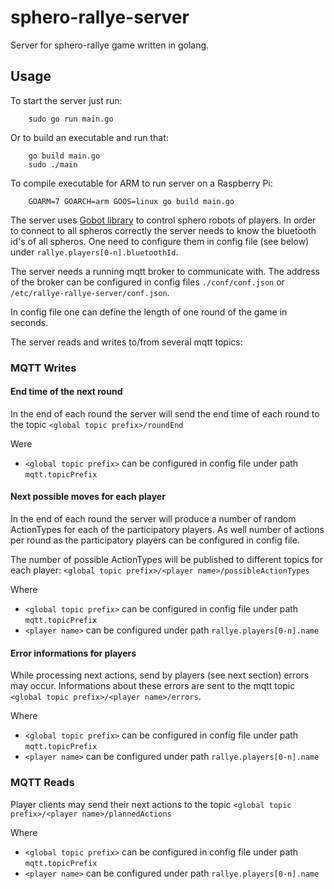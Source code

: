 # sphero-rallye-server

Server for sphero-rallye game written in golang.

## Usage

To start the server just run:

        sudo go run main.go

Or to build an executable and run that:

        go build main.go
        sudo ./main

To compile executable for ARM to run server on a Raspberry Pi:

        GOARM=7 GOARCH=arm GOOS=linux go build main.go

The server uses [Gobot library](https://gobot.io/documentation/platforms/sprkplus/) to control sphero robots of players. In order to connect to all spheros correctly the server needs to know the bluetooth id's of all spheros. One need to configure them in config file (see below) under `rallye.players[0-n].bluetoothId`.

The server needs a running mqtt broker to communicate with. The address of the broker can be configured in
config files `./conf/conf.json` or `/etc/rallye-rallye-server/conf.json`.

In config file one can define the length of one round of the game in seconds.

The server reads and writes to/from several mqtt topics:

### MQTT Writes

#### End time of the next round

In the end of each round the server will send the end time of each round to the topic `<global topic prefix>/roundEnd`

Were
* `<global topic prefix>` can be configured in config file under path `mqtt.topicPrefix`

#### Next possible moves for each player

In the end of each round the server will produce a number of random ActionTypes for each of the participatory players.
As well number of actions per round as the participatory players can be configured in config file.

The number of possible ActionTypes will be published to different topics for each player: `<global topic prefix>/<player name>/possibleActionTypes`

Where
* `<global topic prefix>` can be configured in config file under path `mqtt.topicPrefix`
* `<player name>` can be configured under path `rallye.players[0-n].name`

#### Error informations for players

While processing next actions, send by players (see next section) errors may occur. Informations about these errors are
sent to the mqtt topic `<global topic prefix>/<player name>/errors`.

Where
* `<global topic prefix>` can be configured in config file under path `mqtt.topicPrefix`
* `<player name>` can be configured under path `rallye.players[0-n].name`

### MQTT Reads

Player clients may send their next actions to the topic `<global topic prefix>/<player name>/plannedActions`

Where
* `<global topic prefix>` can be configured in config file under path `mqtt.topicPrefix`
* `<player name>` can be configured under path `rallye.players[0-n].name`